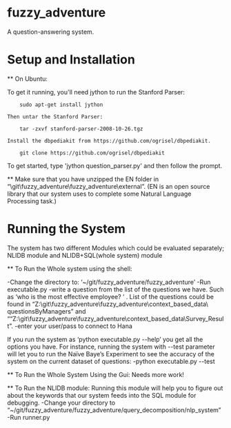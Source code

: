 fuzzy_adventure
===============

A question-answering system.

Setup and Installation
======================

** On Ubuntu:

  To get it running, you'll need jython to run the Stanford Parser:

		sudo apt-get install jython

	Then untar the Stanford Parser:

		tar -zxvf stanford-parser-2008-10-26.tgz

	Install the dbpediakit from https://github.com/ogrisel/dbpediakit.

		git clone https://github.com/ogrisel/dbpediakit


To get started, type 'jython question_parser.py' and then follow the prompt.

** Make sure that you have unzipped the EN folder in “\git\fuzzy_adventure\fuzzy_adventure\external”. (EN is an open source library that our system uses to complete some Natural Language Processing task.)


Running the System
======================


The system has two different Modules which could be evaluated separately; NLIDB module and NLIDB+SQL(whole system) module

** To Run the Whole system using the shell:

-Change the directory to: ‘~/git/fuzzy_adventure/fuzzy_adventure’
-Run  executable.py
-write a question from the list of the questions we have. 
Such as ‘who is the most effective employee? ‘ . List of the questions could be found in “Z:\git\fuzzy_adventure\fuzzy_adventure\context_based_data\ questionsByManagers” and ““Z:\git\fuzzy_adventure\fuzzy_adventure\context_based_data\Survey_Result”.
-enter your user/pass to connect to Hana

If you run the system as  ‘python executable.py --help’ you get all the options you have. For instance, running the system with --test  parameter will let you to run the Naïve Baye’s Experiment to see the accuracy of the system on the current dataset of questions:
-python executable.py --test


** To Run the Whole System Using the Gui:
Needs more work!


** To Run the NLIDB module:
Running this module will help you to figure out about the keywords that our system feeds into the SQL module for debugging.
-Change your directory to “~/git/fuzzy_adventure/fuzzy_adventure/query_decomposition/nlp_system”
-Run runner.py



